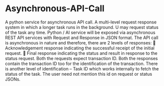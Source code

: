 # Asynchronous-API-Call
A python service for asynchronous API call. A multi-level request response system in which a longer task runs in the background. U may request status of the task any time. 
Python / AI service will be exposed via asynchronous REST API services with Request and Response in JSON format.
The API call is asynchronous in nature and therefore, there are 2 levels of responses:
	Acknowledgement response indicating the successful receipt of the initial request.
	Final response indicating the status and result in response to the status request.
Both the requests expect transaction ID. Both the responses contain the transaction ID too for the identification of the transaction. 
There is another level of identification – Task ID which works internally to fetch the status of the task. The user need not mention this id on request or status JSONs.
